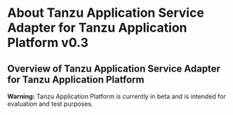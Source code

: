 # About Tanzu Application Service Adapter for Tanzu Application Platform v0.3

## Overview of Tanzu Application Service Adapter for Tanzu Application Platform

<p class="note warning">
<strong>Warning:</strong> Tanzu Application Platform is currently in
    beta and is intended for evaluation and test purposes.
</p>
